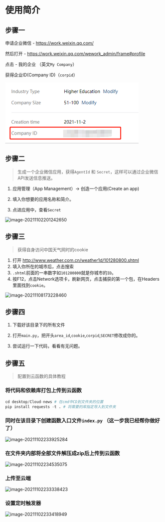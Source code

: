 # 使用简介

## 步骤一 

申请企业微信	- 	https://work.weixin.qq.com/

然后打开 	-	<https://work.weixin.qq.com/wework_admin/frame#profile>

点击	-	我的企业 （英文`My Company`）

获得企业ID(Company ID)（`corpid`）

![image-20211108170922062](\img\image-20211108170922062.png)

## 步骤二

> 生成一个企业微信应用，获得`AgentId` 和 `Secret`，这样可以通过企业微信API发送信息推送。

1. 应用管理（App Management）-> 创造一个应用(Create an app)

2. 填入你想要的应用名称和简介。
3. 点进应用中，查看`Secret`

![image-20211102201242650](C:\Users\666\Desktop\Cloud-news\img\image-20211102201242650.png)

## 步骤三

> 获得自身访问中国天气网时的cookie

1. 打开 http://www.weather.com.cn/weather1d/101280800.shtml
2. 填入你所在的城市后，点击搜索
3. `.shtml`前面的一串数字如`101280800`就是你城市的`ID`。
4. 按F12，点击Network选项卡，刷新网页，点击捕获的第一个包，在Headers里面找到`cookie`。

![image-20211108173228460](C:\Users\666\Desktop\Cloud-news\img\image-20211108173228460.png)

## 步骤四

1. 下载好该目录下的所有文件

2. 打开`main.py`，把开头`area_id`,`cookie`,`corpid`,`SECRET`修改成你的。

3. 尝试运行一下代码，看看有无问题。

   



## 步骤五

>  配置到云函数的具体教程

### 将代码和依赖库打包上传到云函数

```python
cd desktop/Cloud-news # 在cmd中CD到文件夹的位置
pip install requests -t . # 将需要的库指定导入到文件夹
```

### 同时在该目录下创建函数入口文件`index.py` （这一步我已经帮你做好了）

![image-20211102233925284](C:\Users\666\Desktop\Cloud-news\img\image-20211102233925284.png)

### 在文件夹内部将全部文件解压成zip后上传到云函数

![image-20211102234535075](C:\Users\666\Desktop\Cloud-news\img\image-20211102234535075.png)

### 上传至云端

![image-20211102233338423](C:\Users\666\Desktop\Cloud-news\img\image-20211102233338423.png)

### 设置定时触发器

![image-20211102233418949](C:\Users\666\Desktop\Cloud-news\img\image-20211102233418949.png)


